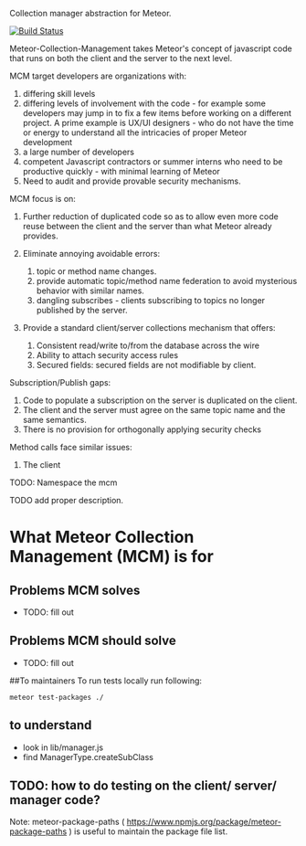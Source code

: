 Collection manager abstraction for Meteor.

[![Build Status](https://travis-ci.org/whalepath/meteor-collection-management.svg?branch=master)](https://travis-ci.org/whalepath/meteor-collection-management)

Meteor-Collection-Management takes Meteor's concept of javascript code that runs on both the client and the server to 
the next level.

MCM target developers are organizations with:

 1. differing skill levels 
 2. differing levels of involvement with the code - for example some developers may jump in to fix a few items before 
 working on a different project. A prime example is UX/UI designers - who do not have the time or energy
    to understand all the intricacies of proper Meteor development
 3. a large number of developers
 4. competent Javascript contractors or summer interns who need to be productive quickly - with minimal learning of Meteor
 5. Need to audit and provide provable security mechanisms.
 
MCM focus is on:

 1. Further reduction of duplicated code so as to allow even more code reuse between the client and the server
 than what Meteor already provides.
 
 2. Eliminate annoying avoidable errors:
 
    1. topic or method name changes.
    2. provide automatic topic/method name federation to avoid mysterious behavior with similar names.
    3. dangling subscribes - clients subscribing to topics no longer published by the server.
 
 3. Provide a standard client/server collections mechanism that offers:
 
    1. Consistent read/write to/from the database across the wire 
    2. Ability to attach security access rules
    3. Secured fields: secured fields are not modifiable by client.


Subscription/Publish gaps:

 1. Code to populate a subscription on the server is duplicated on the client.
 2. The client and the server must agree on the same topic name and the same semantics. 
 3. There is no provision for orthogonally applying security checks
 
Method calls face similar issues:

 1. The client

TODO: Namespace the mcm

TODO add proper description.

# What Meteor Collection Management (MCM) is for

## Problems MCM solves
* TODO: fill out

## Problems MCM should solve
* TODO: fill out

##To maintainers
To run tests locally run following: 

```meteor test-packages ./```

## to understand
* look in lib/manager.js
* find ManagerType.createSubClass

## TODO: how to do testing on the client/ server/ manager code?



Note: meteor-package-paths ( https://www.npmjs.org/package/meteor-package-paths ) is useful to maintain the package file list.
